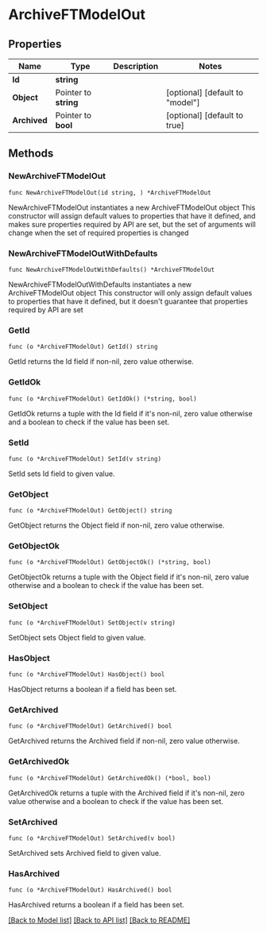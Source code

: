 # ArchiveFTModelOut

## Properties

Name | Type | Description | Notes
------------ | ------------- | ------------- | -------------
**Id** | **string** |  | 
**Object** | Pointer to **string** |  | [optional] [default to "model"]
**Archived** | Pointer to **bool** |  | [optional] [default to true]

## Methods

### NewArchiveFTModelOut

`func NewArchiveFTModelOut(id string, ) *ArchiveFTModelOut`

NewArchiveFTModelOut instantiates a new ArchiveFTModelOut object
This constructor will assign default values to properties that have it defined,
and makes sure properties required by API are set, but the set of arguments
will change when the set of required properties is changed

### NewArchiveFTModelOutWithDefaults

`func NewArchiveFTModelOutWithDefaults() *ArchiveFTModelOut`

NewArchiveFTModelOutWithDefaults instantiates a new ArchiveFTModelOut object
This constructor will only assign default values to properties that have it defined,
but it doesn't guarantee that properties required by API are set

### GetId

`func (o *ArchiveFTModelOut) GetId() string`

GetId returns the Id field if non-nil, zero value otherwise.

### GetIdOk

`func (o *ArchiveFTModelOut) GetIdOk() (*string, bool)`

GetIdOk returns a tuple with the Id field if it's non-nil, zero value otherwise
and a boolean to check if the value has been set.

### SetId

`func (o *ArchiveFTModelOut) SetId(v string)`

SetId sets Id field to given value.


### GetObject

`func (o *ArchiveFTModelOut) GetObject() string`

GetObject returns the Object field if non-nil, zero value otherwise.

### GetObjectOk

`func (o *ArchiveFTModelOut) GetObjectOk() (*string, bool)`

GetObjectOk returns a tuple with the Object field if it's non-nil, zero value otherwise
and a boolean to check if the value has been set.

### SetObject

`func (o *ArchiveFTModelOut) SetObject(v string)`

SetObject sets Object field to given value.

### HasObject

`func (o *ArchiveFTModelOut) HasObject() bool`

HasObject returns a boolean if a field has been set.

### GetArchived

`func (o *ArchiveFTModelOut) GetArchived() bool`

GetArchived returns the Archived field if non-nil, zero value otherwise.

### GetArchivedOk

`func (o *ArchiveFTModelOut) GetArchivedOk() (*bool, bool)`

GetArchivedOk returns a tuple with the Archived field if it's non-nil, zero value otherwise
and a boolean to check if the value has been set.

### SetArchived

`func (o *ArchiveFTModelOut) SetArchived(v bool)`

SetArchived sets Archived field to given value.

### HasArchived

`func (o *ArchiveFTModelOut) HasArchived() bool`

HasArchived returns a boolean if a field has been set.


[[Back to Model list]](../README.md#documentation-for-models) [[Back to API list]](../README.md#documentation-for-api-endpoints) [[Back to README]](../README.md)


